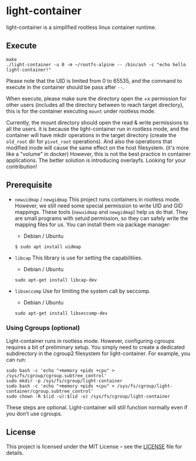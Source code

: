 # light-container
light-container is a simplified rootless linux container runtime.

## Execute
```
make
./light-container -u 0 -m ~/rootfs-alpine -- /bin/ash -c "echo hello light-container!"
```
Please note that the UID is limited from 0 to 65535, and the command to execute in the container should be pass after `--`.

When execute, please make sure the directory open the +x permission for other users (includes all the directory between to reach target directory), this is for the container executing `mount` under rootless mode.

Currently, the mount directory should open the read & write permissions to all the users. it is because the light-container run in rootless mode, and the container will have mkdir operations in the target directory (create the `old_root` dir for `pivot_root` operations). And also the operations that modified inode will cause the same effect on the host filesystem. (it's more like a "volume" in docker) 
However, this is not the best practice in container applications. The better solution is introducing overlayfs. Looking for your contribution!

## Prerequisite
* `newuidmap` / `newgidmap`
This project runs containers in rootless mode. However, we still need some special permission to write UID and GID mappings.
These tools (`newuidmap` and `newgidmap`) help us do that. They are small programs with setuid permission, so they can safely write the mapping files for us. You can install them via package manager:

    * Debian / Ubuntu
    ```
    $ sudo apt install uidmap
    ```

* `libcap`
This library is use for setting the capabilitiies.

    * Debian / Ubuntu
    ```
    sudo apt-get install libcap-dev
    ```

* `libseccomp`
Use for limiting the system call by seccomp.
    * Debian / Ubuntu
    ```
    sudo apt-get install libseccomp-dev
    ```

### Using Cgroups (optional)
Light-container runs in rootless mode. However, configuring cgroups requires a bit of preliminary setup. You simply need to create a dedicated subdirectory in the cgroup2 filesystem for light-container. For example, you can run:

```
sudo bash -c 'echo "+memory +pids +cpu" > /sys/fs/cgroup/cgroup.subtree_control'
sudo mkdir -p /sys/fs/cgroup/light-container
sudo bash -c 'echo "+memory +pids +cpu" > /sys/fs/cgroup/light-container/cgroup.subtree_control'
sudo chown -R $(id -u):$(id -u) /sys/fs/cgroup/light-container
```

These steps are optional. Light-container will still function normally even if you don’t use cgroups.

## License

This project is licensed under the MIT License – see the [LICENSE](./LICENSE) file for details.